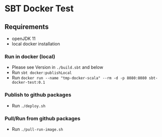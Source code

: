 # SBT Docker Test

## Requirements

- openJDK 11
- local docker installation

### Run in docker (local)

- Please see Version in ``./build.sbt`` and below
- Run ``sbt docker:publishLocal``
- Run ``docker run --name "tmp-docker-scala" --rm -d -p 8080:8080 sbt-docker-test:0.1``

### Publish to github packages

- Run ``./deploy.sh``

### Pull/Run from github packages

- Run ``./pull-run-image.sh``